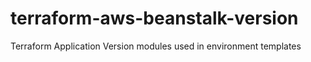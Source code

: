 # terraform-aws-beanstalk-version
Terraform Application Version modules used in environment templates
